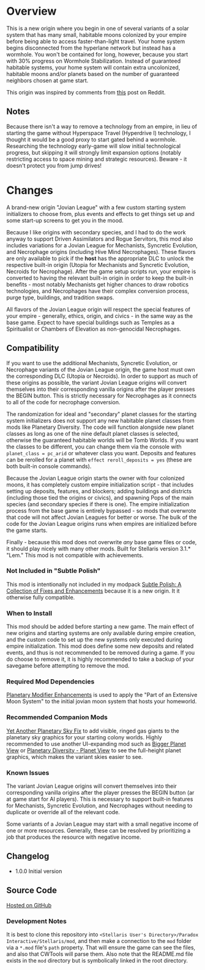 # Overview

This is a new origin where you begin in one of several variants of a solar system that has many small, habitable moons colonized by your empire before being able to access faster-than-light travel.  Your home system begins disconnected from the hyperlane network but instead has a wormhole.  You won't be contained for long, however, because you start with 30% progress on Wormhole Stabilization.  Instead of guaranteed habitable systems, your home system will contain extra uncolonized, habitable moons and/or planets based on the number of guaranteed neighbors chosen at game start.

This origin was inspired by comments from [this](https://old.reddit.com/r/Stellaris/comments/nbtz5d/4_habitable_moons/) post on Reddit.

## Notes

Because there isn't a way to remove a technology from an empire, in lieu of starting the game without Hyperspace Travel (Hyperdrive I) technology, I thought it would be a good proxy to start gated behind a wormhole.  Researching the technology early-game will slow initial technological progress, but skipping it will strongly limit expansion options (notably restricting access to space mining and strategic resources).  Beware - it doesn't protect you from jump drives!

# Changes

A brand-new origin "Jovian League" with a few custom starting system initializers to choose from, plus events and effects to get things set up and some start-up screens to get you in the mood.

Because I like origins with secondary species, and I had to do the work anyway to support Driven Assimilators and Rogue Servitors, this mod also includes variations for a Jovian League for Mechanists, Syncretic Evolution, and Necrophage origins (including Hive Mind Necrophages).  These flavors are only available to pick if the **host** has the appropriate DLC to unlock the respective built-in origin (Utopia for Mechanists and Syncretic Evolution, Necroids for Necrophage).  After the game setup scripts run, your empire is converted to having the relevant built-in origin in order to keep the built-in benefits - most notably Mechanists get higher chances to draw robotics technologies, and Necrophages have their complex conversion process, purge type, buildings, and tradition swaps.

All flavors of the Jovian League origin will respect the special features of your empire - generally, ethics, origin, and civics - in the same way as the base game.  Expect to have special buildings such as Temples as a Spiritualist or Chambers of Elevation as non-genocidal Necrophages.

## Compatibility

If you want to use the additional Mechanists, Syncretic Evolution, or Necrophage variants of the Jovian League origin, the game host must own the corresponding DLC (Utopia or Necroids).  In order to support as much of these origins as possible, the variant Jovian League origins will convert themselves into their corresponding vanilla origins after the player presses the BEGIN button. This is strictly necessary for Necrophages as it connects to all of the code for necrophage conversion.

The randomization for ideal and "secondary" planet classes for the starting system initializers does not support any new habitable planet classes from mods like Planetary Diversity.  The code will function alongside new planet classes as long as one of the nine default planet classes is selected, otherwise the guaranteed habitable worlds will be Tomb Worlds. If you want the classes to be different, you can change them via the console with `planet_class = pc_arid` or whatever class you want. Deposits and features can be rerolled for a planet with `effect reroll_deposits = yes` (these are both built-in console commands).

Because the Jovian League origin starts the owner with four colonized moons, it has completely custom empire initialization script - that includes setting up deposits, features, and blockers; adding buildings and districts (including those tied the origins or civics), and spawning Pops of the main species (and secondary species if there is one). The empire initialization process from the base game is entirely bypassed - so mods that overwrote that code will not affect Jovian Leagues for better or worse. The bulk of the code for the Jovian League origins runs when empires are initialized before the game starts.

Finally - because this mod does not overwrite _any_ base game files or code, it should play nicely with many other mods.  Built for Stellaris version 3.1.\* "Lem."  This mod is not compatible with achievements.

### Not Included in "Subtle Polish"

This mod is intentionally not included in my modpack [Subtle Polish: A Collection of Fixes and Enhancements](https://steamcommunity.com/sharedfiles/filedetails/?id=2522974089) because it is a new origin.  It it otherwise fully compatible.

### When to Install

This mod should be added before starting a new game.  The main effect of new origins and starting systems are only available during empire creation, and the custom code to set up the new systems only executed during empire initialization.  This mod does define some new deposits and related events, and thus is not recommended to be removed during a game.  If you do choose to remove it, it is highly recommended to take a backup of your savegame before attempting to remove the mod.

### Required Mod Dependencies

[Planetary Modifier Enhancements](https://steamcommunity.com/workshop/filedetails/?id=2496357128) is used to apply the "Part of an Extensive Moon System" to the initial jovian moon system that hosts your homeworld.

### Recommended Companion Mods

[Yet Another Planetary Sky Fix](https://steamcommunity.com/sharedfiles/filedetails/?id=2527918521) to add visible, ringed gas giants to the planetary sky graphics for your starting colony worlds.  Highly recommended to use another UI-expanding mod such as [Bigger Planet View](https://steamcommunity.com/sharedfiles/filedetails/?id=1587178040) or [Planetary Diversity - Planet View](https://steamcommunity.com/sharedfiles/filedetails/?id=1866576239) to see the full-height planet graphics, which makes the variant skies easier to see.

### Known Issues

The variant Jovian League origins will convert themselves into their corresponding vanilla origins after the player presses the BEGIN button (ar at game start for AI players). This is necessary to support built-in features for Mechanists, Syncretic Evolution, and Necrophages without needing to duplicate or override all of the relevant code.

Some variants of a Jovian League may start with a small negative income of one or more resources. Generally, these can be resolved by prioritizing a job that produces the resource with negative income.

## Changelog

* 1.0.0 Initial version

## Source Code

[Hosted on  GitHub](https://github.com/corsairmarks/origin_jovian_league)

### Development Notes

It is best to clone this repository into `<Stellaris User's Directory>/Paradox Interactive/Stellaris/mod`, and then make a connection to the `mod` folder via a `*.mod` file's `path` property.  That will ensure the game can see the files, and also that CWTools will parse them.  Also note that the README.md file exists in the `mod` directory but is symbolically linked in the root directory.